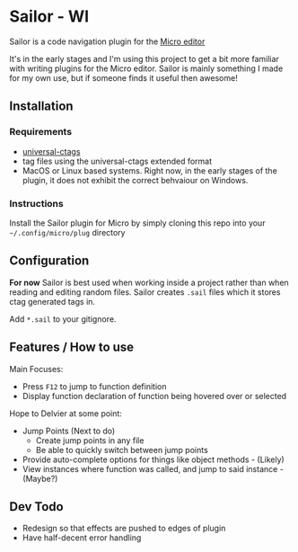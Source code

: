 # Sailor - WI
Sailor is a code navigation plugin for the [Micro editor](https://micro-editor.github.io/)

It's in the early stages and I'm using this project to get a bit more familiar with writing plugins for the Micro editor. Sailor is mainly something I made for my own use, but if someone finds it useful then awesome!
## Installation
### Requirements
* [universal-ctags](https://github.com/universal-ctags/ctags)
* tag files using the universal-ctags extended format
* MacOS or Linux based systems. Right now, in the early stages of the plugin, it does not exhibit the correct behvaiour on Windows.

### Instructions
Install the Sailor plugin for Micro by simply cloning this repo into your `~/.config/micro/plug` directory

## Configuration
**For now** Sailor is best used when working inside a project rather than when reading and editing random files. Sailor creates `.sail` files which it stores ctag generated tags in.

Add `*.sail` to your gitignore. 

## Features / How to use
Main Focuses:
* Press `F12` to jump to function definition
* Display function declaration of function being hovered over or selected

Hope to Delvier at some point:
* Jump Points (Next to do)
    * Create jump points in any file
    * Be able to quickly switch between jump points
* Provide auto-complete options for things like object methods - (Likely)
* View instances where function was called, and jump to said instance - (Maybe?)

## Dev Todo
* Redesign so that effects are pushed to edges of plugin
* Have half-decent error handling
